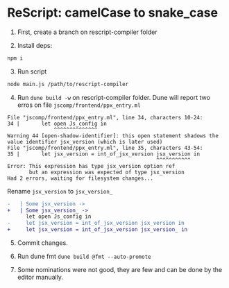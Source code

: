# ReScript: camelCase to snake_case

1. First, create a branch on rescript-compiler folder

2. Install deps:

```sh
npm i
```

3. Run script
```sh
node main.js /path/to/rescript-compiler
```

4. Run `dune build -w` on rescript-compiler folder. Dune will report two erros on file `jscomp/frontend/ppx_entry.ml`

```
File "jscomp/frontend/ppx_entry.ml", line 34, characters 10-24:
34 |       let open Js_config in
               ^^^^^^^^^^^^^^
Warning 44 [open-shadow-identifier]: this open statement shadows the value identifier jsx_version (which is later used)
File "jscomp/frontend/ppx_entry.ml", line 35, characters 43-54:
35 |       let jsx_version = int_of_jsx_version jsx_version in
                                                ^^^^^^^^^^^
Error: This expression has type jsx_version option ref
       but an expression was expected of type jsx_version
Had 2 errors, waiting for filesystem changes...    
```

Rename `jsx_version` to `jsx_version_`

```diff
-   | Some jsx_version ->
+   | Some jsx_version_ ->
      let open Js_config in
-     let jsx_version = int_of_jsx_version jsx_version in
+     let jsx_version = int_of_jsx_version jsx_version_ in
```

5. Commit changes.

6. Run dune fmt `dune build @fmt --auto-promote`

7. Some nominations were not good, they are few and can be done by the editor manually.

